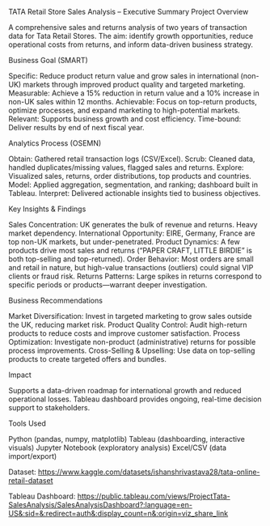 TATA Retail Store Sales Analysis – Executive Summary Project Overview

A comprehensive sales and returns analysis of two years of transaction data for Tata Retail Stores. The aim: identify growth opportunities, reduce operational costs from returns, and inform data-driven business strategy.

Business Goal (SMART)

Specific: Reduce product return value and grow sales in international (non-UK) markets through improved product quality and targeted marketing.
Measurable: Achieve a 15% reduction in return value and a 10% increase in non-UK sales within 12 months.
Achievable: Focus on top-return products, optimize processes, and expand marketing to high-potential markets.
Relevant: Supports business growth and cost efficiency.
Time-bound: Deliver results by end of next fiscal year.

Analytics Process (OSEMN)

Obtain: Gathered retail transaction logs (CSV/Excel).
Scrub: Cleaned data, handled duplicates/missing values, flagged sales and returns.
Explore: Visualized sales, returns, order distributions, top products and countries.
Model: Applied aggregation, segmentation, and ranking; dashboard built in Tableau.
Interpret: Delivered actionable insights tied to business objectives.

Key Insights & Findings

Sales Concentration: UK generates the bulk of revenue and returns. Heavy market dependency.
International Opportunity: EIRE, Germany, France are top non-UK markets, but under-penetrated.
Product Dynamics: A few products drive most sales and returns (“PAPER CRAFT, LITTLE BIRDIE” is both top-selling and top-returned).
Order Behavior: Most orders are small and retail in nature, but high-value transactions (outliers) could signal VIP clients or fraud risk.
Returns Patterns: Large spikes in returns correspond to specific periods or products—warrant deeper investigation.

Business Recommendations

Market Diversification: Invest in targeted marketing to grow sales outside the UK, reducing market risk.
Product Quality Control: Audit high-return products to reduce costs and improve customer satisfaction.
Process Optimization: Investigate non-product (administrative) returns for possible process improvements.
Cross-Selling & Upselling: Use data on top-selling products to create targeted offers and bundles.

Impact

Supports a data-driven roadmap for international growth and reduced operational losses.
Tableau dashboard provides ongoing, real-time decision support to stakeholders.

Tools Used

Python (pandas, numpy, matplotlib)
Tableau (dashboarding, interactive visuals)
Jupyter Notebook (exploratory analysis)
Excel/CSV (data import/export)

Dataset: https://www.kaggle.com/datasets/ishanshrivastava28/tata-online-retail-dataset

Tableau Dashboard: https://public.tableau.com/views/ProjectTata-SalesAnalysis/SalesAnalysisDashboard?:language=en-US&:sid=&:redirect=auth&:display_count=n&:origin=viz_share_link
